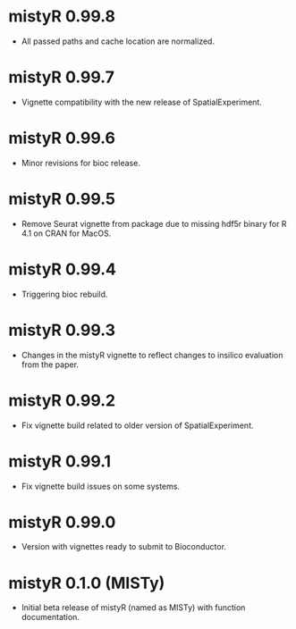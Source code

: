 # mistyR 0.99.8

-   All passed paths and cache location are normalized.

# mistyR 0.99.7

-   Vignette compatibility with the new release of SpatialExperiment.

# mistyR 0.99.6

-   Minor revisions for bioc release.

# mistyR 0.99.5

-   Remove Seurat vignette from package due to missing hdf5r binary for R 4.1 on CRAN for MacOS.

# mistyR 0.99.4

-   Triggering bioc rebuild.

# mistyR 0.99.3

-   Changes in the mistyR vignette to reflect changes to insilico evaluation from the paper.

# mistyR 0.99.2

-   Fix vignette build related to older version of SpatialExperiment.

# mistyR 0.99.1

-   Fix vignette build issues on some systems.

# mistyR 0.99.0

-   Version with vignettes ready to submit to Bioconductor.

# mistyR 0.1.0 (MISTy)

-   Initial beta release of mistyR (named as MISTy) with function documentation.